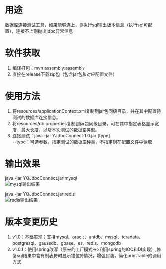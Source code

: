 # 用途
数据库连接测试工具，如果能够连上，则执行sql输出版本信息（执行sql可配置），连接不上则抛出jdbc异常信息
# 软件获取
1. 编译打包：mvn assembly:assembly
2. 直接在release下载zip包（包含jar包和对应配置文件）
# 使用方法
1. 将resources/applicationContext.xml复制到jar包同级目录，并在其中配置待测试的数据库连接信息。
2. 将resources/db.properties复制到jar包同级目录，可在其中指定表格显示宽度，最大长度，以及本次测试的数据库类型。
3. 连接测试：java -jar YJdbcConnect-1.0.jar [type]  
--type：可选参数，指定测试的数据库种类，不指定则在配置文件中读取  
# 输出效果
java -jar YQJdbcConnect.jar mysql  
![mysql输出结果](https://github.com/Yanqin25/imgServer/blob/master/jdbcConnect/mysql.png?raw=true)

java -jar YQJdbcConnect.jar redis  
![redis输出结果](https://github.com/Yanqin25/imgServer/blob/master/jdbcConnect/redis.png?raw=true)
# 版本变更历史
1. v1.0：基础实现；支持mysql、oracle、antdb、mssql、teradata、postgresql、gaussdb、gbase、es、redis、mongodb    
1. v1.0.1：使用spring改写（原来的工厂模式->>利用spring的IOC和DI实现）;修复sql结果中含有制表符时显示错位的情况，增强封装，简化printTable的调用方式        